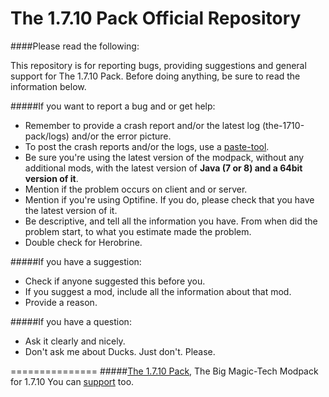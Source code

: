 The 1.7.10 Pack Official Repository
===============
####Please read the following:

This repository is for reporting bugs, providing suggestions and general support for The 1.7.10 Pack.
Before doing anything, be sure to read the information below.

#####If you want to report a bug and or get help:
- Remember to provide a crash report and/or the latest log (the-1710-pack/logs) and/or the error picture.
- To post the crash reports and/or the logs, use a [paste-tool](http://paste.ubuntu.com).
- Be sure you're using the latest version of the modpack, without any additional mods, with the latest version of **Java (7 or 8) and a 64bit version of it**.
- Mention if the problem occurs on client and or server.
- Mention if you're using Optifine. If you do, please check that you have the latest version of it.
- Be descriptive, and tell all the information you have. From when did the problem start, to what you estimate made the problem.
- Double check for Herobrine.
 
#####If you have a suggestion:
- Check if anyone suggested this before you.
- If you suggest a mod, include all the information about that mod.
- Provide a reason.

#####If you have a question:
- Ask it clearly and nicely.
- Don't ask me about Ducks. Just don't. Please.

===============
#####[The 1.7.10 Pack](http://the-1710-pack.com/), The Big Magic-Tech Modpack for 1.7.10
You can [support](http://bit.ly/The-1-7-10-Pack-Donations) too.
